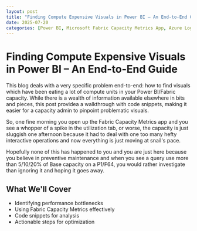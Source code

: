 ```yaml
---
layout: post
title: "Finding Compute Expensive Visuals in Power BI – An End-to-End Guide"
date: 2025-07-20
categories: [Power BI, Microsoft Fabric Capacity Metrics App, Azure Log Analytics Workspace ,Performance]
---
```


# Finding Compute Expensive Visuals in Power BI – An End-to-End Guide

This blog deals with a very specific problem end-to-end: how to find visuals which have been eating a lot of compute units in your Power BI/Fabric capacity. While there is a wealth of information available elsewhere in bits and pieces, this post providea a walkthrough with code snippets, making it easier for a capacity admin to pinpoint problematic visuals.

So, one fine morning you open up the Fabric Capacity Metrics app and you see a whopper of a spike in the utilization tab, or worse, the capacity is just sluggish one afternoon because it had to deal with one too many hefty interactive operations and now everything is just moving at snail's pace. 

Hopefully none of this has happened to you and you are just here because you believe in preventive maintenance and when you see a query use more than 5/10/20% of Base capacity on a P1/F64, you would rather investigate than ignoring it and hoping it goes away.

## What We'll Cover

- Identifying performance bottlenecks
- Using Fabric Capacity Metrics effectively  
- Code snippets for analysis
- Actionable steps for optimization
